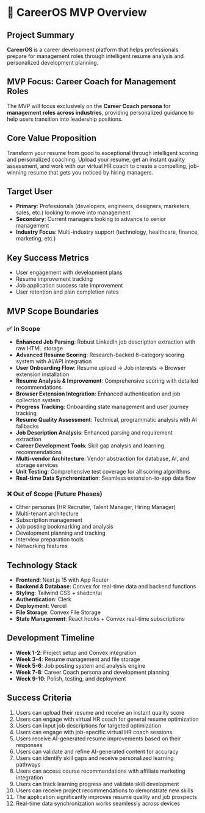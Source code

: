 # 🎯 CareerOS MVP Overview

## Project Summary
**CareerOS** is a career development platform that helps professionals prepare for management roles through intelligent resume analysis and personalized development planning.

## MVP Focus: Career Coach for Management Roles
The MVP will focus exclusively on the **Career Coach persona** for **management roles across industries**, providing personalized guidance to help users transition into leadership positions.

## Core Value Proposition
Transform your resume from good to exceptional through intelligent scoring and personalized coaching. Upload your resume, get an instant quality assessment, and work with our virtual HR coach to create a compelling, job-winning resume that gets you noticed by hiring managers.

## Target User
- **Primary**: Professionals (developers, engineers, designers, marketers, sales, etc.) looking to move into management
- **Secondary**: Current managers looking to advance to senior management
- **Industry Focus**: Multi-industry support (technology, healthcare, finance, marketing, etc.)

## Key Success Metrics
- User engagement with development plans
- Resume improvement tracking
- Job application success rate improvement
- User retention and plan completion rates

## MVP Scope Boundaries
### ✅ **In Scope**
- **Enhanced Job Parsing**: Robust LinkedIn job description extraction with raw HTML storage
- **Advanced Resume Scoring**: Research-backed 8-category scoring system with AI/API integration
- **User Onboarding Flow**: Resume upload → Job interests → Browser extension installation
- **Resume Analysis & Improvement**: Comprehensive scoring with detailed recommendations
- **Browser Extension Integration**: Enhanced authentication and job collection system
- **Progress Tracking**: Onboarding state management and user journey tracking
- **Resume Quality Assessment**: Technical, programmatic analysis with AI fallbacks
- **Job Description Analysis**: Enhanced parsing and requirement extraction
- **Career Development Tools**: Skill gap analysis and learning recommendations
- **Multi-vendor Architecture**: Vendor abstraction for database, AI, and storage services
- **Unit Testing**: Comprehensive test coverage for all scoring algorithms
- **Real-time Data Synchronization**: Seamless extension-to-app data flow

### ❌ **Out of Scope (Future Phases)**
- Other personas (HR Recruiter, Talent Manager, Hiring Manager)
- Multi-tenant architecture
- Subscription management
- Job posting bookmarking and analysis
- Development planning and tracking
- Interview preparation tools
- Networking features

## Technology Stack
- **Frontend**: Next.js 15 with App Router
- **Backend & Database**: Convex for real-time data and backend functions
- **Styling**: Tailwind CSS + shadcn/ui
- **Authentication**: Clerk
- **Deployment**: Vercel
- **File Storage**: Convex File Storage
- **State Management**: React hooks + Convex real-time subscriptions

## Development Timeline
- **Week 1-2**: Project setup and Convex integration
- **Week 3-4**: Resume management and file storage
- **Week 5-6**: Job posting system and analysis engine
- **Week 7-8**: Career Coach persona and development planning
- **Week 9-10**: Polish, testing, and deployment

## Success Criteria
1. Users can upload their resume and receive an instant quality score
2. Users can engage with virtual HR coach for general resume optimization
3. Users can input job descriptions for targeted optimization
4. Users can engage with job-specific virtual HR coach sessions
5. Users receive AI-generated resume improvements based on their responses
6. Users can validate and refine AI-generated content for accuracy
7. Users can identify skill gaps and receive personalized learning pathways
8. Users can access course recommendations with affiliate marketing integration
9. Users can track learning progress and validate skill development
10. Users can receive project recommendations to demonstrate new skills
11. The application significantly improves resume quality and job prospects
12. Real-time data synchronization works seamlessly across devices
